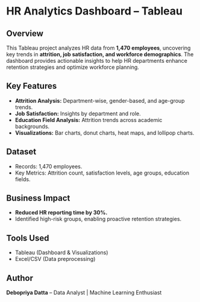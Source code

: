 # HR Analytics Dashboard – Tableau

## Overview
This Tableau project analyzes HR data from **1,470 employees**, uncovering key trends in **attrition, job satisfaction, and workforce demographics**. The dashboard provides actionable insights to help HR departments enhance retention strategies and optimize workforce planning.

## Key Features
- **Attrition Analysis:** Department-wise, gender-based, and age-group trends.
- **Job Satisfaction:** Insights by department and role.
- **Education Field Analysis:** Attrition trends across academic backgrounds.
- **Visualizations:** Bar charts, donut charts, heat maps, and lollipop charts.

## Dataset
- Records: 1,470 employees.
- Key Metrics: Attrition count, satisfaction levels, age groups, education fields.

## Business Impact
- **Reduced HR reporting time by 30%.**
- Identified high-risk groups, enabling proactive retention strategies.

## Tools Used
- Tableau (Dashboard & Visualizations)
- Excel/CSV (Data preprocessing)

## Author
**Debopriya Datta** – Data Analyst | Machine Learning Enthusiast
